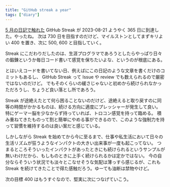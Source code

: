 ```yaml
---
title: "GitHub streak a year"
tags: ["diary"]
---
```


[5 月の日記で触れた](/posts/2023-05-14-rebuild-blog-with-fable-pt3.html) GitHub Streak が 2023-08-21 ようやく 365 日に到達した。やったね。
次は 730 日を目指すのだけど、マイルストンとしてまずキリよい 400 を置き、次に 500, 600 と目指していく。

Streak にこだわりだしたのは、生涯プログラマであろうとしたらやっぱり日々の鍛錬というか毎日コード書いて感覚を保ちたいよな、というのが根底にある。

とはいえコードを書いてない日、例えばにこの日記のような文章を書くだけのコミットもあるし、 GitHub Streak って Issue や review でも数えられるので厳密ではないのだけど。
でもそのくらいの緩さじゃないと初めから続けられなかっただろうし、ちょうど良い落とし所であろう。

Streak が途絶えたとて何ら困ることないのだけど、途絶えると取り戻すのに同等の時間がかかるものは、続ける方向に適度にプレッシャーが発生して良い。
特にゲーマー脳を少なからず持っていれば、トロコン感覚を持って臨める。
積み重ねてきたものって割と簡単にやめる事ができるので、このような強制力を持って習慣を維持するのは良い案だと感じている。

しかしながら Streak を始めてから今に至るまで、仕事や私生活において日々の生活リズムが狂うようなインパクトの大きい出来事が一度も起こってない。
つまるところそういったインパクトがあったときにも続けられるというサンプルが無いわけだから、もしものときに上手く続けられるかは定かではない。
今の自分ならそういう状況でも淡々とこなせそうな気配は薄っすら感じるが、これも Streak を続けてきたことで得た感触だろう。ゆーても油断は禁物やけど。

次の目標 400 はもうすぐなので、堅実に次につなげていこう。
